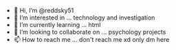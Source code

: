 - 👋 Hi, I’m @reddsky51
- 👀 I’m interested in ... technology and investigation
- 🌱 I’m currently learning ... html
- 💞️ I’m looking to collaborate on ... psychology projects
- 📫 How to reach me ... don't reach me xd only dm here

<!---
reddsky51/reddsky51 is a ✨ special ✨ repository because its `README.md` (this file) appears on your GitHub profile.
You can click the Preview link to take a look at your changes.
--->
